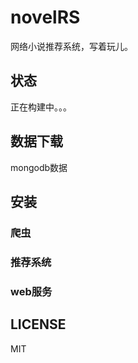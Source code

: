 # novelRS
网络小说推荐系统，写着玩儿。

## 状态
正在构建中。。。

## 数据下载
mongodb数据


## 安装
### 爬虫

### 推荐系统

### web服务

## LICENSE
MIT